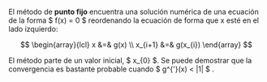 El método de **punto fijo** encuentra una solución numérica
de una ecuación de la forma $ f(x) = 0 $ reordenando la ecuación de forma que x esté en el lado izquierdo:

$$
\begin{array}{lcl}
   x &=& g(x)
\\ x_{i+1} &=& g(x_{i})
\end{array}
$$

El método parte de un valor inicial, $ x_{0} $. Se puede demostrar que la convergencia es bastante probable cuando $ g^{'}(x) < |1| $ .